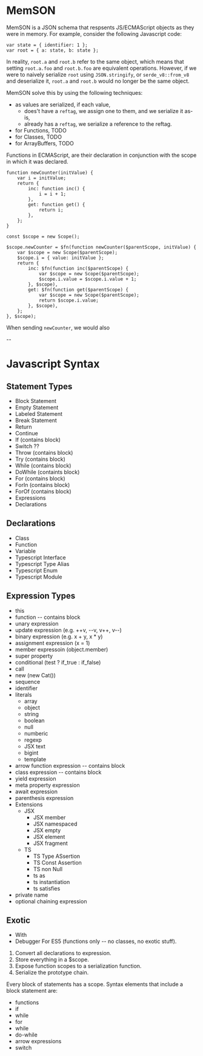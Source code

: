 # MemSON

MemSON is a JSON schema that respsents JS/ECMAScript objects as they were in memory.
For example, consider the following Javascript code:

```
var state = { identifier: 1 };
var root = { a: state, b: state };
```

In reality, `root.a` and `root.b` refer to the same object, which means that
setting `root.a.foo` and `root.b.foo` are equivalent operations. However, if
we were to naively serialize `root` using `JSON.stringify`, or
`serde_v8::from_v8` and deserialize it, `root.a` and `root.b` would no longer
be the same object.

MemSON solve this by using the following techniques:
* as values are serialized, if each value,
  * does't have a `reftag`, we assign one to them, and we serialize it as-is,
  * already has a `reftag`, we serialize a reference to the reftag.
* for Functions, TODO
* for Classes, TODO
* for ArrayBuffers, TODO

Functions in ECMAScript, are their declaration in conjunction with the scope in
which it was declared.


```
function newCounter(initValue) {
	var i = initValue;
	return {
		inc: function inc() {
			i = i + 1;
		},
		get: function get() {
			return i;
		},
	};
}
```

```
const $scope = new Scope();

$scope.newCounter = $fn(function newCounter($parentScope, initValue) {
	var $scope = new Scope($parentScope);
	$scope.i = { value: initValue };
	return {
		inc: $fn(function inc($parentScope) {
			var $scope = new Scope($parentScope);
			$scope.i.value = $scope.i.value + 1;
		}, $scope),
		get: $fn(function get($parentScope) {
			var $scope = new Scope($parentScope);
			return $scope.i.value;
		}, $scope),
	};
}, $scope);
```

When sending `newCounter`, we would also




--

# Javascript Syntax

## Statement Types
* Block Statement
* Empty Statement
* Labeled Statement
* Break Statement
* Return
* Continue
* If (contains block)
* Switch ?? 
* Throw (contains block)
* Try (contains block)
* While (contains block)
* DoWhile (containts block)
* For (contains block)
* ForIn (contains block)
* ForOf (contains block)
* Expressions
* Declarations

## Declarations
  * Class
  * Function
  * Variable
  * Typescript Interface
  * Typescript Type Alias
  * Typescript Enum
  * Typescript Module
  
## Expression Types
  * this
  * function -- contains block
  * unary expression
  * update expression (e.g. ++v, --v, v++, v--)
  * binary expression (e.g. x + y, x * y)
  * assignment expression (x = 1)
  * member expressoin (object.member)
  * super property
  * conditional (test ? if_true : if_false)
  * call
  * new (new Cat())
  * sequence
  * identifier
  * literals
    * array
    * object
    * string
    * boolean
    * null
    * numberic
    * regexp
    * JSX text
    * bigint
    * template
  * arrow function expression -- contains block
  * class expression -- contains block
  * yield expression
  * meta property expression
  * await expression
  * parenthesis expression
  * Extensions
    * JSX
      * JSX member
      * JSX namespaced
      * JSX empty
      * JSX element
      * JSX fragment
    * TS
      * TS Type ASsertion
      * TS Const Assertion
      * TS non Null
      * ts as
      * ts instantiation
      * ts satisfies
  * private name
  * optional chaining expression


## Exotic

* With
* Debugger
For ES5 (functions only -- no classes, no exotic stuff).
1. Convert all declarations to expression.
2. Store everything in a $scope.
3. Expose function scopes to a serialization function.
4. Serialize the prototype chain.

Every block of statements has a scope. Syntax elements that include a block statement are:
* functions
* if
* while
* for
* while
* do-while
* arrow expressions
* switch